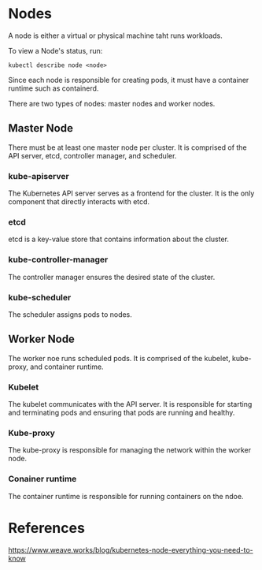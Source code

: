 # Nodes

A node is either a virtual or physical machine taht runs workloads. 

To view a Node's status, run:

```
kubectl describe node <node>
```

Since each node is responsible for creating pods, it must have a container runtime such as containerd. 

There are two types of nodes: master nodes and worker nodes. 

## Master Node

There must be at least one master node per cluster. It is comprised of the API server, etcd, controller manager, and scheduler. 

### kube-apiserver

The Kubernetes API server serves as a frontend for the cluster. It is the only component that directly interacts with etcd. 

### etcd

etcd is a key-value store that contains information about the cluster. 

### kube-controller-manager

The controller manager ensures the desired state of the cluster. 

### kube-scheduler

The scheduler assigns pods to nodes. 

## Worker Node

The worker noe runs scheduled pods. It is comprised of the kubelet, kube-proxy, and container runtime.

### Kubelet

The kubelet communicates with the API server. It is responsible for starting and terminating pods and ensuring that pods are running and healthy. 

### Kube-proxy

The kube-proxy is responsible for managing the network within the worker node.

### Conainer runtime

The container runtime is responsible for running containers on the ndoe.

# References

https://www.weave.works/blog/kubernetes-node-everything-you-need-to-know